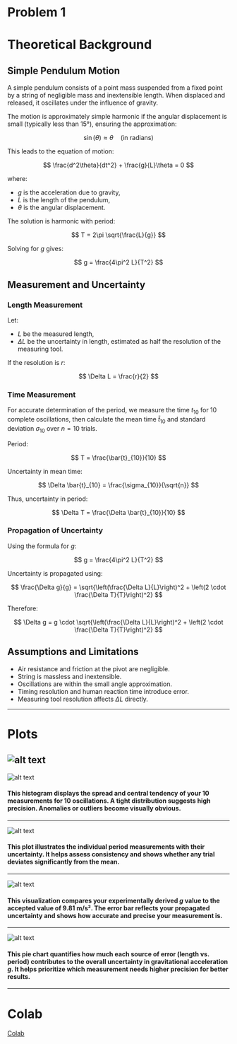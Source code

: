 # Problem 1

# Theoretical Background

## Simple Pendulum Motion

A simple pendulum consists of a point mass suspended from a fixed point by a string of negligible mass and inextensible length. When displaced and released, it oscillates under the influence of gravity.

The motion is approximately simple harmonic if the angular displacement is small (typically less than 15°), ensuring the approximation:

$$
\sin(\theta) \approx \theta \quad \text{(in radians)}
$$

This leads to the equation of motion:

$$
\frac{d^2\theta}{dt^2} + \frac{g}{L}\theta = 0
$$

where:
- $g$ is the acceleration due to gravity,
- $L$ is the length of the pendulum,
- $\theta$ is the angular displacement.

The solution is harmonic with period:

$$
T = 2\pi \sqrt{\frac{L}{g}}
$$

Solving for $g$ gives:

$$
g = \frac{4\pi^2 L}{T^2}
$$

## Measurement and Uncertainty

### Length Measurement

Let:
- $L$ be the measured length,
- $\Delta L$ be the uncertainty in length, estimated as half the resolution of the measuring tool.

If the resolution is $r$:

$$
\Delta L = \frac{r}{2}
$$

### Time Measurement

For accurate determination of the period, we measure the time $t_{10}$ for 10 complete oscillations, then calculate the mean time $\bar{t}_{10}$ and standard deviation $\sigma_{10}$ over $n = 10$ trials.

Period:

$$
T = \frac{\bar{t}_{10}}{10}
$$

Uncertainty in mean time:

$$
\Delta \bar{t}_{10} = \frac{\sigma_{10}}{\sqrt{n}}
$$

Thus, uncertainty in period:

$$
\Delta T = \frac{\Delta \bar{t}_{10}}{10}
$$

### Propagation of Uncertainty

Using the formula for $g$:

$$
g = \frac{4\pi^2 L}{T^2}
$$

Uncertainty is propagated using:

$$
\frac{\Delta g}{g} = \sqrt{\left(\frac{\Delta L}{L}\right)^2 + \left(2 \cdot \frac{\Delta T}{T}\right)^2}
$$

Therefore:

$$
\Delta g = g \cdot \sqrt{\left(\frac{\Delta L}{L}\right)^2 + \left(2 \cdot \frac{\Delta T}{T}\right)^2}
$$

## Assumptions and Limitations

- Air resistance and friction at the pivot are negligible.
- String is massless and inextensible.
- Oscillations are within the small angle approximation.
- Timing resolution and human reaction time introduce error.
- Measuring tool resolution affects $\Delta L$ directly.

---

# Plots

![alt text](image.png)
---
![alt text](image-1.png)
#### This histogram displays the spread and central tendency of your 10 measurements for 10 oscillations. A tight distribution suggests high precision. Anomalies or outliers become visually obvious.
---
![alt text](image-2.png)
#### This plot illustrates the individual period measurements with their uncertainty. It helps assess consistency and shows whether any trial deviates significantly from the mean.
---
![alt text](image-3.png)
#### This visualization compares your experimentally derived $g$ value to the accepted value of 9.81 m/s². The error bar reflects your propagated uncertainty and shows how accurate and precise your measurement is.
---
![alt text](image-4.png)
#### This pie chart quantifies how much each source of error (length vs. period) contributes to the overall uncertainty in gravitational acceleration $g$. It helps prioritize which measurement needs higher precision for better results.

---

# Colab

[Colab](https://colab.research.google.com/drive/1DbQq2enmSWr-EJ-sfECsZJF_DLwxeM51#scrollTo=l9IvRFJI_BHY)

